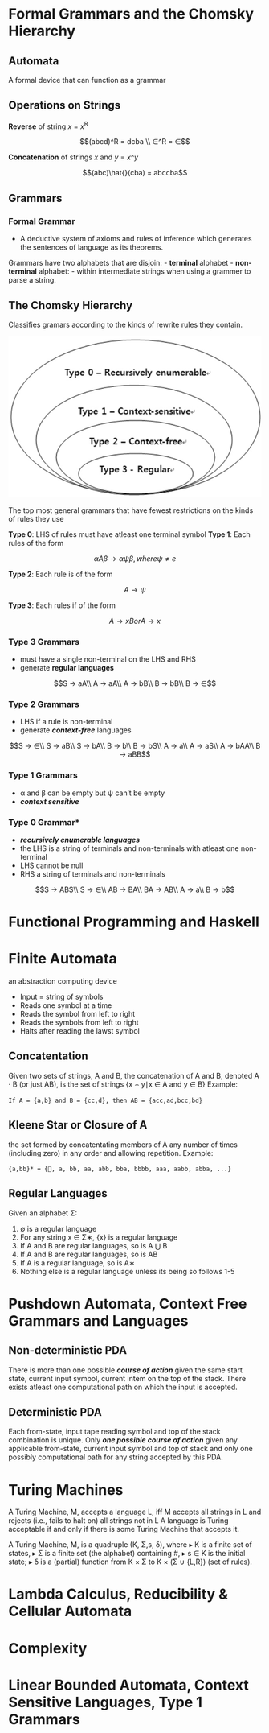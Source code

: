 # Formal Grammars and the Chomsky Hierarchy

## Automata
A formal device that can function as a grammar

## Operations on Strings
**Reverse** of string _x_ = _x_<sup>R</sup>
```math
(abcd)^R = dcba
\\
∈^R = ∈
```
**Concatenation** of strings _x_ and _y_ = _x_^_y_
```math
(abc)\hat{}(cba) = abccba
```

## Grammars
### Formal Grammar
- A deductive system of axioms and rules of inference which generates the sentences of language as its theorems.

Grammars have two alphabets that are disjoin:
    - **terminal** alphabet
    - **non-terminal** alphabet:
        - within intermediate strings when using a grammer to parse a string.

## The Chomsky Hierarchy
Classifies gramars according to the kinds of rewrite rules they contain.

![Chomsky Hierarchy](../images/chomsky.ppm)

The top most general grammars that have fewest restrictions on the kinds of rules they use

**Type 0**: LHS of rules must have atleast one terminal symbol
**Type 1**: Each rules of the form
```math
αAβ → αψβ, where ψ ≠ e
```
**Type 2**: Each rule is of the form
```math
A → ψ
``` 
**Type 3**: Each rules if of the form
```math
A → xB or A → x
```
### Type 3 Grammars
- must have a single non-terminal on the LHS and RHS
- generate **regular languages**

```math
S → aA\\
A → aA\\
A → bB\\
B → bB\\
B → ∈
```

### Type 2 Grammars
- LHS if a rule is non-terminal
- generate _**context-free**_ languages
```math
S → ∈\\
S → aB\\
S → bA\\
B → b\\
B → bS\\
A → a\\
A → aS\\
A → bAA\\
B → aBB
```

### Type 1 Grammars
- α and β can be empty but ψ can’t be empty
- _**context sensitive**_

### Type 0 Grammar*
- _**recursively enumerable languages**_
- the LHS is a string of terminals and non-terminals with atleast one non-terminal
- LHS cannot be null
- RHS a string of terminals and non-terminals
```math
S → ABS\\
S → ∈\\
AB → BA\\
BA → AB\\
A → a\\
B → b
```
# Functional Programming and Haskell

# Finite Automata
an abstraction computing device
- Input = string of symbols
- Reads one symbol at a time
- Reads the symbol from left to right
- Reads the symbols from left to right
- Halts after reading the lawst symbol

## Concatentation
Given two sets of strings, A and B, the concatenation of A and B, denoted A ⋅ B (or just AB), is the set of strings {x ⌢ y∣x ∈ A and y ∈ B}
Example:
```
If A = {a,b} and B = {cc,d}, then AB = {acc,ad,bcc,bd}
```

## Kleene Star or Closure of A
the set formed by concatentating members of A any number of times (including zero) in any order and allowing repetition.
Example:
```
{a,bb}* = {, a, bb, aa, abb, bba, bbbb, aaa, aabb, abba, ...}
```
## Regular Languages
Given an alphabet Σ:
1. ∅ is a regular language
2. For any string x ∈ Σ∗, {x} is a regular language
3. If A and B are regular languages, so is A ⋃ B
4. If A and B are regular languages, so is AB
5. If A is a regular language, so is A∗
6. Nothing else is a regular language unless its being so follows 1-5

# Pushdown Automata, Context Free Grammars and Languages
## Non-deterministic PDA
There is more than one possible _**course of action**_ given the same start state, current input symbol, current intem on the top of the stack.
There exists atleast one computational path on which the input is accepted.
## Deterministic PDA
Each from-state, input tape reading symbol and top of the stack combination is unique.
Only _**one possible course of action**_ given any applicable from-state, current input symbol and top of stack and only one possibly computational path for any string accepted by this PDA.

# Turing Machines
A Turing Machine, M, accepts a language L, iff M accepts all strings in L and rejects (i.e., fails to halt on) all strings not in L
A language is Turing acceptable if and only if there is some Turing Machine that accepts it.

A Turing Machine, M, is a quadruple (K, Σ,s, δ), where
▸ K is a finite set of states,
▸ Σ is a finite set (the alphabet) containing #,
▸ s ∈ K is the initial state;
▸ δ is a (partial) function from K × Σ to K × (Σ ∪ {L,R}) (set of rules).

# Lambda Calculus, Reducibility & Cellular Automata

# Complexity

# Linear Bounded Automata, Context Sensitive Languages, Type 1 Grammars
